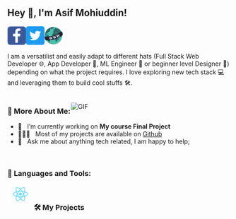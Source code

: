 ## Hey 👋, I'm Asif Mohiuddin!
<a href='https://www.facebook.com/atheist.asif/'><img align='left' alt="Facebook" src="https://raw.githubusercontent.com/asifmoh/asifmoh/main/assets/facebook.svg" height='42px'/></a>
<a href='https://twitter.com/iamasifm/'><img align='left' alt="twitter" src="https://raw.githubusercontent.com/asifmoh/asifmoh/main/assets/twitter.svg" height='42px'/></a>
<a href='https://www.shongshoy.com'><img alt="Shongshoy" src="https://raw.githubusercontent.com/asifmoh/asifmoh/main/assets/website.svg" height='42px'/></a>


I am a versatilist and easily adapt to different hats (Full Stack Web Developer 🌐, App Developer 📱, ML Engineer 🤖 or beginner level Designer 🎨) depending on what the project requires. I love exploring new tech stack 💻 and leveraging them to build cool stuffs 🛠️. 
<br/>
<br/>

<img align="right" alt="GIF" src="https://raw.githubusercontent.com/rahul-jha98/rahul-jha98/main/techstack.gif" width="360px"/>
  
### 🧐 More About Me:

- 🔭 &nbsp; I’m currently working on **My course Final Project**
- 👨🏻‍💻 &nbsp; Most of my projects are available on [Github](https://github.com/asifmoh?tab=repositories)
- 💬 &nbsp; Ask me about anything tech related, I am happy to help;

<br>

### 🔨 Languages and Tools:


<a href="https://reactjs.org/" target="_blank"> <img align="left" alt="React" height ="42px" src="https://raw.githubusercontent.com/asifmoh/asifmoh/main/assets/React-icon.svg"></a>

<br>

### 🛠️ My Projects

